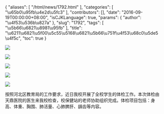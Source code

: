 {
    "aliases": [
        "/html/news/1792.html"
    ],
    "categories": [
        "\u65b0\u95fb\u4e2d\u5fc3"
    ],
    "contributors": [],
    "date": "2016-09-19T00:00:00+08:00",
    "isCJKLanguage": true,
    "params": {
        "author": "\u4f53\u536b\u827a"
    },
    "slug": "1792",
    "tags": [
        "\u5b66\u6821\u8981\u95fb"
    ],
    "title": "\u6211\u6821\u5f00\u5c55\u5168\u6821\u5b66\u751f\u4f53\u68c0\u5de5\u4f5c",
    "toc": true
}

![](https://cdn.tfls.online/mirror/full/7a727200b58bf590e1cbb416d788e087c368f267.jpg)




![](https://cdn.tfls.online/mirror/full/23e9040812a31683179fc6a2b9e139a688ae2cbd.jpg)




![](https://cdn.tfls.online/mirror/full/49054f24823f8a4aaf4707576599ae9d4db486a3.jpg)




![](https://cdn.tfls.online/mirror/full/07b2531b11982aded1b7ca9c31f708e5d7595f8c.jpg)




![](https://cdn.tfls.online/mirror/full/b277dc8158065971bf58a6864cc3ff44a62224af.jpg)







按照河北区教育局的工作要求，近日我校开展了全校学生的体检工作。本次体检由天鼎医院的医生来我校检查，校保健站的老师协助组织完成。体检项目包括：身高、体重、胸围、肺活量、心肺脾肝、龋齿等内容。



  

